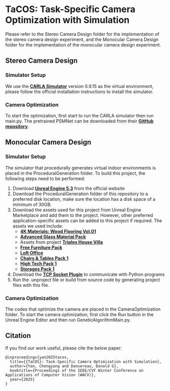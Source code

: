 TaCOS: Task-Specific Camera Optimization with Simulation
===============
Please refer to the Stereo Camera Design folder for the implementation of the stereo camera design experiment, and the Monocular Camera Design folder for the implementation of the monocular camera design experiment. 

## Stereo Camera Design
### Simulator Setup
We use the [**CARLA Simulator**](https://carla.org//) version 0.9.15 as the virtual environment, please follow the official installation instructions to install the simulator.

### Camera Optimization
To start the optimization, first start to run the CARLA simulator then run main.py. The pretrained PSMNet can be downloaded from their [**GitHub repository**](https://github.com/JiaRenChang/PSMNet).

## Monocular Camera Design
### Simulator Setup
The simulator that procedurally generates virtual indoor environments is placed in the ProceduralGeneration folder. To build this project, the following steps need to be performed:
1. Download [**Unreal Engine 5.3**](https://www.unrealengine.com/en-US/download) from the official website
2. Download the ProceduralGeneration folder of this repository to a preferred disk location, make sure the location has a disk space of a minimum of 30GB.
3. Download the assets used for this project from Unreal Engine Marketplace and add them to the project. However, other preferred application-specific assets can be added to this project if required. The assets we used include:
   * [**4K Materials: Wood Flooring Vol.01**](https://www.unrealengine.com/marketplace/en-US/product/4k-materials-wood-flooring)
   * [**Advanced Glass Material Pack**](https://www.unrealengine.com/marketplace/en-US/product/advanced-glass-material-pack)
   * Assets from project [**Triplex House Villa**](https://www.unrealengine.com/marketplace/en-US/product/big-triplex-house-villa)
   * [**Free Furniture Pack**](https://www.unrealengine.com/marketplace/en-US/product/a4907129f69c44a892f76782489736ab)
   * [**Loft Office**](https://www.unrealengine.com/marketplace/en-US/product/loft-office-modular)
   * [**Chairs & Tables Pack 1**](https://www.unrealengine.com/marketplace/en-US/product/twinmotion-chairs-tables-pack-1)
   * [**High Tech Pack 1**](https://www.unrealengine.com/marketplace/en-US/product/twinmotion-high-tech-pack-1)
   * [**Storages Pack 1**](https://www.unrealengine.com/marketplace/en-US/product/twinmotion-storages-pack-1)
4. Download the [**TCP Socket Plugin**](https://github.com/CodeSpartan/UE4TcpSocketPlugin) to communicate with Python programs
5. Run the .unproject file or build from source code by generating project files with this file.

### Camera Optimization
The codes that optimize the camera are placed in the CameraOptimization folder. To start the camera optimization, first click the Run button in the Unreal Engine Editor and then run GeneticAlgorithmMain.py.

## Citation
If you find our work useful, please cite the below paper:
```
@inproceedings{yan2025tacos,
  title={{TaCOS}: Task-Specific Camera Optimization with Simulation},
  author={Yan, Chengyang and Dansereau, Donald G},
  booktitle={Proceedings of the IEEE/CVF Winter Conference on Applications of Computer Vision (WACV)},
  year={2025}
}
```
